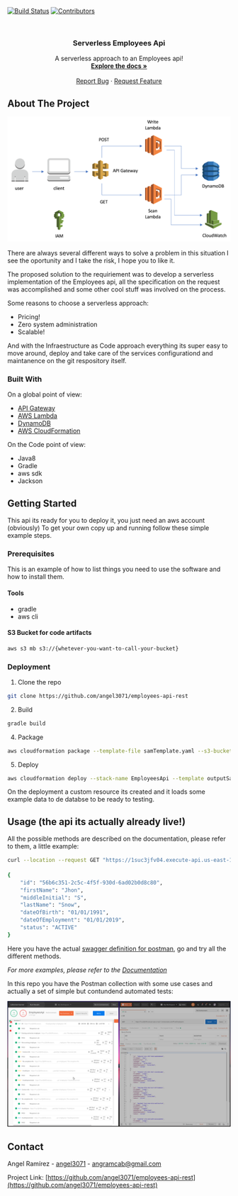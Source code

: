 <!-- PROJECT SHIELDS -->
[![Build Status][build-shield]]()
[![Contributors][contributors-shield]]()



<!-- PROJECT LOGO -->
<br />
<p align="center">

  <h3 align="center">Serverless Employees Api</h3>

  <p align="center">
    A serverless approach to an Employees api!
    <br />
    <a href="https://documenter.getpostman.com/view/7170007/S1TR4zZz"><strong>Explore the docs »</strong></a>
    <br />
    <br />
    <a href="https://github.com/angel3071/employees-api-rest/issues">Report Bug</a>
    ·
    <a href="https://github.com/angel3071/employees-api-rest/issues">Request Feature</a>
  </p>
</p>



<!-- ABOUT THE PROJECT -->
## About The Project

![Architecture diagram](images/AWS-Lambda-and-DynamoDB-Architecture.png)

There are always several different ways to solve a problem in this situation I
see the oportunity and I take the risk, I hope you to like it.

The proposed solution to the requiriement was to develop a serverless
implementation of the Employees api, all the specification on the request was
accomplished and some other cool stuff was involved on the process.

Some reasons to choose a serverless approach:
* Pricing!
* Zero system administration
* Scalable!

And with the Infraestructure as Code approach everything its super easy to move
around, deploy and take care of the services configurationd and maintanence on
the git respository itself.


### Built With
On a global point of view:
* [API Gateway](https://aws.amazon.com/es/api-gateway/)
* [AWS Lambda](https://aws.amazon.com/es/lambda/)
* [DynamoDB](https://aws.amazon.com/es/dynamodb/)
* [AWS CloudFormation](https://aws.amazon.com/es/cloudformation/)

On the Code point of view:
* Java8
* Gradle
* aws sdk
* Jackson


<!-- GETTING STARTED -->
## Getting Started

This api its ready for you to deploy it, you just need an aws account (obviously)
To get your own copy up and running follow these simple example steps.

### Prerequisites

This is an example of how to list things you need to use the software and how to install them.
#### Tools
- gradle
- aws cli

#### S3 Bucket for code artifacts
```sh
aws s3 mb s3://{whetever-you-want-to-call-your-bucket}
```

### Deployment

1. Clone the repo
```sh
git clone https://github.com/angel3071/employees-api-rest
```
2. Build
```sh
gradle build
```
4. Package
```sh
aws cloudformation package --template-file samTemplate.yaml --s3-bucket {whetever-your-bucket-its-named} --output-template-file outputSamTemplate.yaml
```
5. Deploy
```sh
aws cloudformation deploy --stack-name EmployeesApi --template outputSamTemplate.yaml --capabilities CAPABILITY_IAM
```

On the deployment a custom resource its created and it loads some example data
to de databse to be ready to testing.



<!-- USAGE EXAMPLES -->
## Usage (the api its actually already live!)

All the possible methods are described on the documentation, please refer to
them, a little example:

```sh
curl --location --request GET "https://1suc3jfv04.execute-api.us-east-1.amazonaws.com/Prod/employees/56b6c351-2c5c-4f5f-930d-6ad02b0d8c80"

{
    "id": "56b6c351-2c5c-4f5f-930d-6ad02b0d8c80",
    "firstName": "Jhon",
    "middleInitial": "S",
    "lastName": "Snow",
    "dateOfBirth": "01/01/1991",
    "dateOfEmployment": "01/01/2019",
    "status": "ACTIVE"
}
```
Here you have the actual [swagger definition for postman](misc/EmployeesApi-Prod-swagger-postman.json), go and try all the
different methods.

_For more examples, please refer to the [Documentation](https://documenter.getpostman.com/view/7170007/S1TR4zZz)_

In this repo you have the Postman collection with some use cases and actually a
set of simple but contundend automated tests:


![Collection and testing](images/Screenshot_20190524_175647.png)


<!-- CONTACT -->
## Contact

Angel Ramírez - [angel3071](https://github.com/angel3071) -
angramcab@gmail.com

Project Link: [https://github.com/angel3071/employees-api-rest](https://github.com/angel3071/employees-api-rest)






<!-- MARKDOWN LINKS & IMAGES -->
[build-shield]: https://img.shields.io/badge/build-passing-brightgreen.svg?style=flat-square
[contributors-shield]: https://img.shields.io/badge/contributors-1-orange.svg?style=flat-square
[license-shield]: https://img.shields.io/badge/license-MIT-blue.svg?style=flat-square
[license-url]: https://choosealicense.com/licenses/mit
[linkedin-shield]: https://img.shields.io/badge/-LinkedIn-black.svg?style=flat-square&logo=linkedin&colorB=555
[linkedin-url]: https://linkedin.com/in/othneildrew
[product-screenshot]: https://raw.githubusercontent.com/othneildrew/Best-README-Template/master/screenshot.png
